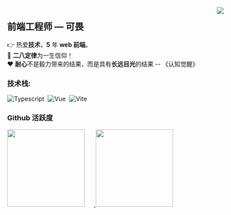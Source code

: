 <img align="right" src="https://count.getloli.com/get/@:kvchen95?theme=rule34">

## 前端工程师 — 可畏

👉 热爱**技术**，**5** 年 **web 前端**。  
🚩 **二八定律**为一生信仰！  
❤️ **耐心**不是毅力带来的结果，而是具有**长远目光**的结果 -- 《认知觉醒》

### **技术栈:**

![Typescript](https://img.shields.io/badge/-Typescript-05122A?style=flat&logo=Typescript)&nbsp;
![Vue](https://img.shields.io/badge/-Vue-05122A?style=flat&logo=Vue)&nbsp;
![Vite](https://img.shields.io/badge/-Vite-05122A?style=flat&logo=Vite)&nbsp;

### Github 活跃度

<p align="left">
<a href="https://github.com/kvchen95" style="display: block;width: 100%">
  <img style="display: inline-block;min-width: 40%; max-width: 50%;" height="180em" src="https://github-readme-stats.vercel.app/api?username=kvchen95&show_icons=true&theme=vue&show_icons=true&include_all_commits=true&count_private=true"/>
  <img style="display: inline-block;min-width: 40%; max-width: 50%;" height="180em" src="https://github-readme-stats.vercel.app/api/top-langs/?username=kvchen95&theme=vue&langs_count=6&layout=compact&langs_count=8&theme=algolia"/>
</a>
</p>
